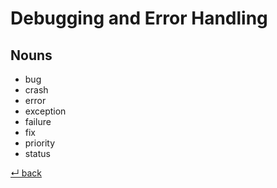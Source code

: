 # Debugging and Error Handling

## Nouns

  - bug
  - crash
  - error
  - exception
  - failure
  - fix
  - priority
  - status

[↵ back](../README.md)
